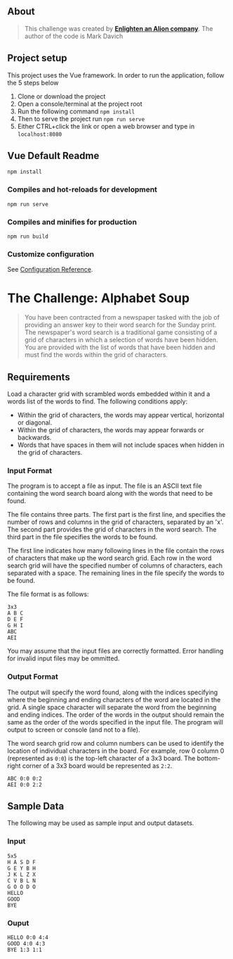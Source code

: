 ## About

> This challenge was created by [**Enlighten an Alion company**](https://www.eitccorp.com/).
> The author of the code is Mark Davich

## Project setup

This project uses the Vue framework.
In order to run the application,
follow the 5 steps below

1. Clone or download the project
2. Open a console/terminal at the project root
3. Run the following command `npm install`
4. Then to serve the project run `npm run serve`
5. Either CTRL+click the link or open a web browser and type in `localhost:8080`

## Vue Default Readme

```
npm install
```

### Compiles and hot-reloads for development

```
npm run serve
```

### Compiles and minifies for production

```
npm run build
```

### Customize configuration

See [Configuration Reference](https://cli.vuejs.org/config/).

# The Challenge: Alphabet Soup

> You have been contracted from a newspaper tasked with the job of providing an answer key to their word search for the Sunday print. The newspaper's word search is a traditional game consisting of a grid of characters in which a selection of words have been hidden. You are provided with the list of words that have been hidden and must find the words within the grid of characters.

## Requirements

Load a character grid with scrambled words embedded within it and a words list of the words to find. The following conditions apply:

- Within the grid of characters, the words may appear vertical, horizontal or diagonal.
- Within the grid of characters, the words may appear forwards or backwards.
- Words that have spaces in them will not include spaces when hidden in the grid of characters.

### Input Format

The program is to accept a file as input. The file is an ASCII text file containing the word search board along with the words that need to be found.

The file contains three parts. The first part is the first line, and specifies the number of rows and columns in the grid of characters, separated by an 'x'. The second part provides the grid of characters in the word search. The third part in the file specifies the words to be found.

The first line indicates how many following lines in the file contain the rows of characters that make up the word search grid. Each row in the word search grid will have the specified number of columns of characters, each separated with a space. The remaining lines in the file specify the words to be found.

The file format is as follows:

```
3x3
A B C
D E F
G H I
ABC
AEI
```

You may assume that the input files are correctly formatted. Error handling for invalid input files may be ommitted.

### Output Format

The output will specify the word found, along with the indices specifying where the beginning and ending characters of the word are located in the grid. A single space character will separate the word from the beginning and ending indices. The order of the words in the output should remain the same as the order of the words specified in the input file. The program will output to screen or console (and not to a file).

The word search grid row and column numbers can be used to identify the location of individual characters in the board. For example, row 0 column 0 (represented as `0:0`) is the top-left character of a 3x3 board. The bottom-right corner of a 3x3 board would be represented as `2:2`.

```
ABC 0:0 0:2
AEI 0:0 2:2
```

## Sample Data

The following may be used as sample input and output datasets.

### Input

```
5x5
H A S D F
G E Y B H
J K L Z X
C V B L N
G O O D O
HELLO
GOOD
BYE
```

### Ouput

```
HELLO 0:0 4:4
GOOD 4:0 4:3
BYE 1:3 1:1
```
